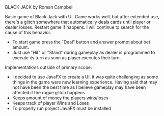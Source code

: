 
BLACK JACK by Roman Campbell

Basic game of Black Jack with UI. Game works well, but after extended use, there's a glitch somewhere that automatically deals cards until player or dealer losses. Restart game if happens. I will continue to search for the cause of this behavior.

- To start game press the "Deal" button and answer prompt about bet amount.
- Just use "Hit" or "Stand" during gameplay as dealer is programmed to execute its turn as soon as player executes their turn.

Implementations outside of primary scope:
- I decided to use JavaFX to create a UI, it was quite challenging as some things in the game were new learning experience. Having said that may not have     been the best time as I believe gameplay may have been affected if the rogue glitch happens.
- Keeps amount of money the players wins/loses
- Keeps track of player Wins and Loses
- To properly run project JavaFX must be installed
